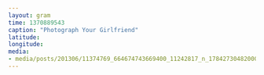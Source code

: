 ```yaml
---
layout: gram
time: 1370889543
caption: "Photograph Your Girlfriend"
latitude: 
longitude: 
media:
- media/posts/201306/11374769_664674743669400_11242817_n_17842730482000351.jpg
---
```


